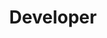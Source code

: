 ---
name: Petar Ivančević
id: petar-ivancevic
numberId: 13
title: Developer
bio: Petar (a.k.a. Goose) loves developing games, apps, and eating tacos.
image:
areas:
contact: { email: pivancevic, linkedin: https://www.linkedin.com/in/petar-ivan%C4%8Devi%C4%87-48809178, github: https://github.com/PetarIvancevic/ }
---